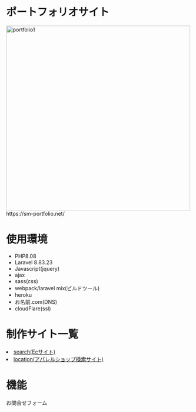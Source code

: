 # ポートフォリオサイト
<div>
<img width="500" alt="portfolio1" src="https://github.com/morishima06/ms-portfolio/assets/91010416/cd66f65c-d494-4607-a9de-3206c95d6611">
</div>
https://sm-portfolio.net/

# 使用環境

- PHP8.08
- Laravel 8.83.23
- Javascript(jquery)
 - ajax
- sass(css)
- webpack/laravel mix(ビルドツール)
- heroku
- お名前.com(DNS)
- cloudFlare(ssl)


# 制作サイト一覧
<li><a href="https://search-shops.com/" target="_blank">search(Ecサイト)</a></li>
<li><a href="https://location-shops.com/" target="_blank">location(アパレルショップ検索サイト)</a></li>

# 機能
お問合せフォーム
